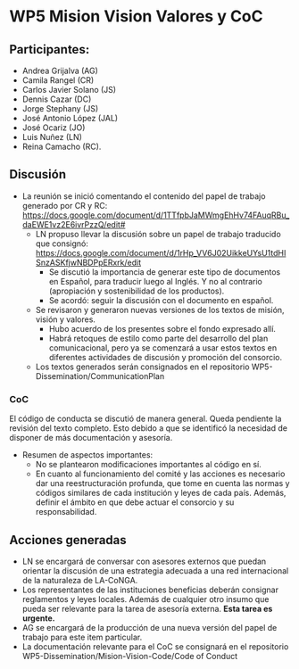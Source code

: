 # WP5 Mision Vision Valores  y CoC

## Participantes: 
* Andrea Grijalva (AG)
* Camila Rangel (CR)
* Carlos Javier Solano (JS)
* Dennis Cazar (DC)
* Jorge Stephany (JS)
* José Antonio López (JAL)
* José Ocariz (JO)
* Luis Nuñez (LN)
* Reina Camacho (RC).

## Discusión

* La reunión se inició comentando el contenido del papel de trabajo generado por CR y RC: https://docs.google.com/document/d/1TTfpbJaMWmgEhHv74FAuqRBu_daEWE1vz2E6ivrPzzQ/edit#
    * LN propuso llevar la discusión sobre un papel de trabajo traducido que consignó: https://docs.google.com/document/d/1rHp_VV6J02UikkeUYsU1tdHISnzASKfjwNBDPpERxrk/edit
        * Se discutió la importancia de generar este tipo de documentos en Español, para traducir luego al Inglés. Y no al contrario (apropiación y sostenibilidad de los productos). 
        * Se acordó: seguir la discusión con el documento en español.
    * Se revisaron y generaron nuevas versiones de los textos de misión, visión y valores. 
        * Hubo acuerdo de los presentes sobre el fondo expresado allí.
        * Habrá retoques de estilo como parte del desarrollo del plan comunicacional, pero ya se comenzará a usar estos textos en diferentes actividades de discusión y promoción del consorcio.
    * Los textos generados serán consignados en el repositorio WP5-Dissemination/CommunicationPlan

### CoC
El código de conducta se discutió de manera general. Queda pendiente la revisión del texto completo. Esto debido a que se identificó la necesidad de disponer de más documentación y asesoría.
* Resumen de aspectos importantes:
    * No se plantearon modificaciones importantes al código en sí.
    * En cuanto al funcionamiento del comité y las acciones es necesario dar una reestructuración profunda, que tome en cuenta las normas y códigos similares de cada institución y leyes de cada país. Además, definir el ámbito en que debe actuar el consorcio y su responsabilidad.

## Acciones generadas
* LN se encargará de conversar con asesores externos que puedan orientar la discusión de una estrategia adecuada a una red internacional de la naturaleza de LA-CoNGA.
* Los representantes de las instituciones beneficias deberán consignar reglamentos y leyes locales. Además de cualquier otro insumo que pueda ser relevante para la tarea de asesoría externa. **Esta tarea es urgente.**
* AG se encargará de la producción de una nueva versión del papel de trabajo para este item particular. 
* La documentación relevante para el CoC se consignará en el repositorio WP5-Dissemination/Mision-Vision-Code/Code of Conduct
